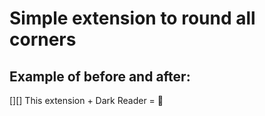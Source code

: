 # Simple extension to round all corners
## Example of before and after:
[][]
This extension + Dark Reader = 💙
